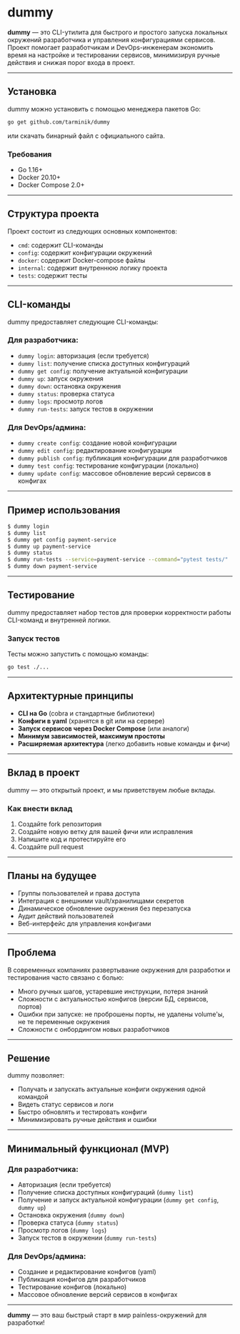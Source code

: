 # dummy

**dummy** — это CLI-утилита для быстрого и простого запуска локальных окружений разработчика и управления конфигурациями сервисов.
Проект помогает разработчикам и DevOps-инженерам экономить время на настройке и тестировании сервисов, минимизируя ручные действия и снижая порог входа в проект.

---

## Установка

dummy можно установить с помощью менеджера пакетов Go:

```bash
go get github.com/tarminik/dummy
```

или скачать бинарный файл с официального сайта.

### Требования

- Go 1.16+
- Docker 20.10+
- Docker Compose 2.0+

---

## Структура проекта

Проект состоит из следующих основных компонентов:

- `cmd`: содержит CLI-команды
- `config`: содержит конфигурации окружений
- `docker`: содержит Docker-compose файлы
- `internal`: содержит внутреннюю логику проекта
- `tests`: содержит тесты

---

## CLI-команды

dummy предоставляет следующие CLI-команды:

### Для разработчика:

- `dummy login`: авторизация (если требуется)
- `dummy list`: получение списка доступных конфигураций
- `dummy get config`: получение актуальной конфигурации
- `dummy up`: запуск окружения
- `dummy down`: остановка окружения
- `dummy status`: проверка статуса
- `dummy logs`: просмотр логов
- `dummy run-tests`: запуск тестов в окружении

### Для DevOps/админа:

- `dummy create config`: создание новой конфигурации
- `dummy edit config`: редактирование конфигурации
- `dummy publish config`: публикация конфигурации для разработчиков
- `dummy test config`: тестирование конфигурации (локально)
- `dummy update config`: массовое обновление версий сервисов в конфигах

---

## Пример использования

```bash
$ dummy login
$ dummy list
$ dummy get config payment-service
$ dummy up payment-service
$ dummy status
$ dummy run-tests --service=payment-service --command="pytest tests/"
$ dummy down payment-service
```

---

## Тестирование

dummy предоставляет набор тестов для проверки корректности работы CLI-команд и внутренней логики.

### Запуск тестов

Тесты можно запустить с помощью команды:

```bash
go test ./...
```

---

## Архитектурные принципы

- **CLI на Go** (cobra и стандартные библиотеки)
- **Конфиги в yaml** (хранятся в git или на сервере)
- **Запуск сервисов через Docker Compose** (или аналоги)
- **Минимум зависимостей, максимум простоты**
- **Расширяемая архитектура** (легко добавить новые команды и фичи)

---

## Вклад в проект

dummy — это открытый проект, и мы приветствуем любые вклады.

### Как внести вклад

1. Создайте fork репозитория
2. Создайте новую ветку для вашей фичи или исправления
3. Напишите код и протестируйте его
4. Создайте pull request

---

## Планы на будущее

- Группы пользователей и права доступа
- Интеграция с внешними vault/хранилищами секретов
- Динамическое обновление окружения без перезапуска
- Аудит действий пользователей
- Веб-интерфейс для управления конфигами

---

## Проблема

В современных компаниях развертывание окружения для разработки и тестирования часто связано с болью:
- Много ручных шагов, устаревшие инструкции, потеря знаний
- Сложности с актуальностью конфигов (версии БД, сервисов, портов)
- Ошибки при запуске: не проброшены порты, не удалены volume'ы, не те переменные окружения
- Сложности с онбордингом новых разработчиков

---

## Решение

dummy позволяет:
- Получать и запускать актуальные конфиги окружения одной командой
- Видеть статус сервисов и логи
- Быстро обновлять и тестировать конфиги
- Минимизировать ручные действия и ошибки

---

## Минимальный функционал (MVP)

### Для разработчика:
- Авторизация (если требуется)
- Получение списка доступных конфигураций (`dummy list`)
- Получение и запуск актуальной конфигурации (`dummy get config`, `dummy up`)
- Остановка окружения (`dummy down`)
- Проверка статуса (`dummy status`)
- Просмотр логов (`dummy logs`)
- Запуск тестов в окружении (`dummy run-tests`)

### Для DevOps/админа:
- Создание и редактирование конфигов (yaml)
- Публикация конфигов для разработчиков
- Тестирование конфигов (локально)
- Массовое обновление версий сервисов в конфигах

---

**dummy** — это ваш быстрый старт в мир painless-окружений для разработки!
